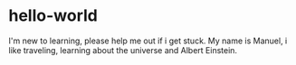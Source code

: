# hello-world
I'm new to learning, please help me out if i get stuck. 
My name is Manuel, i like traveling, learning about the universe and Albert Einstein. 
